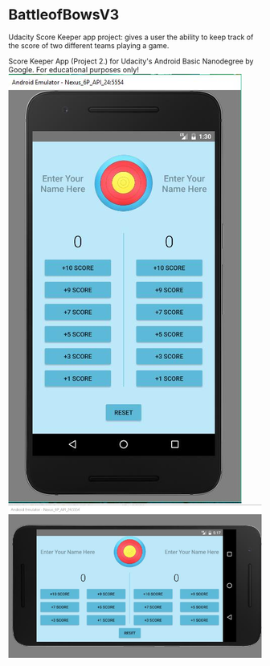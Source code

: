 # BattleofBowsV3
Udacity Score Keeper app project: gives a user the ability to keep track of the score of two different teams playing a game.

Score Keeper App (Project 2.) for Udacity's Android Basic Nanodegree by Google. For educational purposes only!
![alt text](https://github.com/cadmonadam/BattleofBowsV3/blob/master/Result1.jpg)
![alt text](https://github.com/cadmonadam/BattleofBowsV3/blob/master/Resultc2.jpg)
